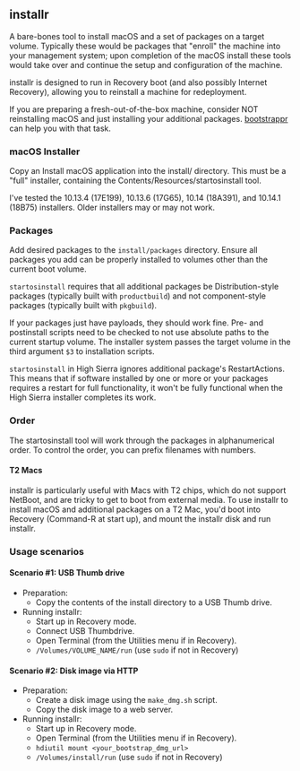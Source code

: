## installr

A bare-bones tool to install macOS and a set of packages on a target volume.
Typically these would be packages that "enroll" the machine into your management system; upon completion of the macOS install these tools would take over and continue the setup and configuration of the machine.

installr is designed to run in Recovery boot (and also possibly Internet Recovery), allowing you to reinstall a machine for redeployment.

If you are preparing a fresh-out-of-the-box machine, consider NOT reinstalling macOS and just installing your additional packages. [bootstrappr](https://github.com/munki/bootstrappr) can help you with that task. 

### macOS Installer

Copy an Install macOS application into the install/ directory. This must be a "full" installer, containing the Contents/Resources/startosinstall tool.

I've tested the 10.13.4 (17E199), 10.13.6 (17G65), 10.14 (18A391), and 10.14.1 (18B75) installers. Older installers may or may not work.

### Packages

Add desired packages to the `install/packages` directory. Ensure all packages you add can be properly installed to volumes other than the current boot volume.

`startosinstall` requires that all additional packages be Distribution-style packages (typically built with `productbuild`) and not component-style packages (typically built with `pkgbuild`).

If your packages just have payloads, they should work fine. Pre- and postinstall scripts need to be checked to not use absolute paths to the current startup volume. The installer system passes the target volume in the third argument `$3` to installation scripts.

`startosinstall` in High Sierra ignores additional package's RestartActions. This means that if software installed by one or more or your packages requires a restart for full functionality, it won't be fully functional when the High Sierra installer completes its work.

### Order

The startosinstall tool will work through the packages in alphanumerical order. To control the order, you can prefix filenames with numbers.

#### T2 Macs

installr is particularly useful with Macs with T2 chips, which do not support NetBoot, and are tricky to get to boot from external media. To use installr to install macOS and additional packages on a T2 Mac, you'd boot into Recovery (Command-R at start up), and mount the installr disk and run installr.

### Usage scenarios

#### Scenario #1: USB Thumb drive

* Preparation:
  * Copy the contents of the install directory to a USB Thumb drive.
* Running installr:
  * Start up in Recovery mode.
  * Connect USB Thumbdrive.
  * Open Terminal (from the Utilities menu if in Recovery).
  * `/Volumes/VOLUME_NAME/run` (use `sudo` if not in Recovery)

#### Scenario #2: Disk image via HTTP

* Preparation:
  * Create a disk image using the `make_dmg.sh` script.
  * Copy the disk image to a web server.
* Running installr:
  * Start up in Recovery mode.
  * Open Terminal (from the Utilities menu if in Recovery).
  * `hdiutil mount <your_bootstrap_dmg_url>`
  * `/Volumes/install/run` (use `sudo` if not in Recovery)

